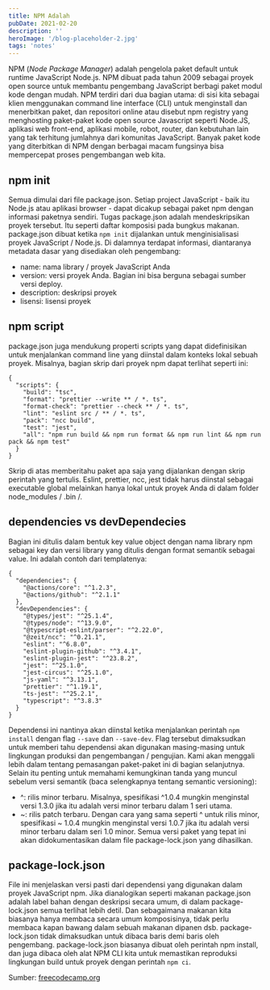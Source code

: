 ```yaml
---
title: NPM Adalah
pubDate: 2021-02-20
description: ''
heroImage: '/blog-placeholder-2.jpg'
tags: 'notes'
---
```


NPM (_Node Package Manager_) adalah pengelola paket default untuk runtime JavaScript Node.js. NPM dibuat pada tahun 2009 sebagai proyek open source untuk membantu pengembang JavaScript berbagi paket modul kode dengan mudah. NPM terdiri dari dua bagian utama: di sisi kita sebagai klien menggunakan command line interface (CLI) untuk menginstall dan menerbitkan paket, dan repositori online atau disebut npm registry yang menghosting paket-paket kode open source Javascript seperti Node.JS, aplikasi web front-end, aplikasi mobile, robot, router, dan kebutuhan lain yang tak terhitung jumlahnya dari komunitas JavaScript. Banyak paket kode yang diterbitkan di NPM dengan berbagai macam fungsinya bisa mempercepat proses pengembangan web kita.

## npm init

Semua dimulai dari file package.json. Setiap project JavaScript - baik itu Node.js atau aplikasi browser - dapat dicakup sebagai paket npm dengan informasi paketnya sendiri. Tugas package.json adalah mendeskripsikan proyek tersebut. Itu seperti daftar komposisi pada bungkus makanan. package.json dibuat ketika `npm init` dijalankan untuk menginisialisasi proyek JavaScript / Node.js. Di dalamnya terdapat informasi, diantaranya metadata dasar yang disediakan oleh pengembang:

- name: nama library / proyek JavaScript Anda
- version: versi proyek Anda. Bagian ini bisa berguna sebagai sumber versi deploy.
- description: deskripsi proyek
- lisensi: lisensi proyek

## npm script

package.json juga mendukung properti scripts yang dapat didefinisikan untuk menjalankan command line yang diinstal dalam konteks lokal sebuah proyek. Misalnya, bagian skrip dari proyek npm dapat terlihat seperti ini:

```tsx
{
  "scripts": {
    "build": "tsc",
    "format": "prettier --write ** / *. ts",
    "format-check": "prettier --check ** / *. ts",
    "lint": "eslint src / ** / *. ts",
    "pack": "ncc build",
    "test": "jest",
    "all": "npm run build && npm run format && npm run lint && npm run pack && npm test"
  }
}
```

Skrip di atas memberitahu paket apa saja yang dijalankan dengan skrip perintah yang tertulis. Eslint, prettier, ncc, jest tidak harus diinstal sebagai executable global melainkan hanya lokal untuk proyek Anda di dalam folder node_modules / .bin /.

## dependencies vs devDependecies

Bagian ini ditulis dalam bentuk key value object dengan nama library npm sebagai key dan versi library yang ditulis dengan format semantik sebagai value. Ini adalah contoh dari templatenya:

```tsx
{
  "dependencies": {
    "@actions/core": "^1.2.3",
    "@actions/github": "^2.1.1"
  },
  "devDependencies": {
    "@types/jest": "^25.1.4",
    "@types/node": "^13.9.0",
    "@typescript-eslint/parser": "^2.22.0",
    "@zeit/ncc": "^0.21.1",
    "eslint": "^6.8.0",
    "eslint-plugin-github": "^3.4.1",
    "eslint-plugin-jest": "^23.8.2",
    "jest": "^25.1.0",
    "jest-circus": "^25.1.0",
    "js-yaml": "^3.13.1",
    "prettier": "^1.19.1",
    "ts-jest": "^25.2.1",
    "typescript": "^3.8.3"
  }
}
```

Dependensi ini nantinya akan diinstal ketika menjalankan perintah `npm install` dengan flag `--save` dan `--save-dev`. Flag tersebut dimaksudkan untuk memberi tahu dependensi akan digunakan masing-masing untuk lingkungan produksi dan pengembangan / pengujian. Kami akan menggali lebih dalam tentang pemasangan paket-paket ini di bagian selanjutnya. Selain itu penting untuk memahami kemungkinan tanda yang muncul sebelum versi semantik (baca selengkapnya tentang semantic versioning):

- ^: rilis minor terbaru. Misalnya, spesifikasi ^1.0.4 mungkin menginstal versi 1.3.0 jika itu adalah versi minor terbaru dalam 1 seri utama.
- ~: rilis patch terbaru. Dengan cara yang sama seperti ^ untuk rilis minor, spesifikasi ~ 1.0.4 mungkin menginstal versi 1.0.7 jika itu adalah versi minor terbaru dalam seri 1.0 minor.
  Semua versi paket yang tepat ini akan didokumentasikan dalam file package-lock.json yang dihasilkan.

## package-lock.json

File ini menjelaskan versi pasti dari dependensi yang digunakan dalam proyek JavaScript npm. Jika dianalogikan seperti makanan package.json adalah label bahan dengan deskripsi secara umum, di dalam package-lock.json semua terlihat lebih detil. Dan sebagaimana makanan kita biasanya hanya membaca secara umum komposisinya, tidak perlu membaca kapan bawang dalam sebuah makanan dipanen dsb. package-lock.json tidak dimaksudkan untuk dibaca baris demi baris oleh pengembang. package-lock.json biasanya dibuat oleh perintah npm install, dan juga dibaca oleh alat NPM CLI kita untuk memastikan reproduksi lingkungan build untuk proyek dengan perintah `npm ci`.

Sumber: [freecodecamp.org](https://www.freecodecamp.org/news/what-is-npm-a-node-package-manager-tutorial-for-beginners/)
